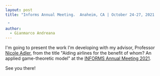 ```yaml
---
layout: post
title: "Informs Annual Meeting.  Anaheim, CA | October 24-27, 2021

 "
author:
  - Gianmarco Andreana
---
```


I'm going to present the work I'm developing with my advisor, Professor [Nicole Adler](https://nicoleadler.huji.ac.il/), from the title "Aiding airlines for the benefit of whom? An applied game-theoretic model" at the [INFORMS Annual Meeting 2021](https://meetings.informs.org/wordpress/anaheim2021/).

See you there!

